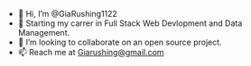 - 👋 Hi, I’m @GiaRushing1122
- 👀 Starting my carrer in Full Stack Web Devlopment and Data Management. 
- 💞️ I’m looking to collaborate on an open source project.
- 📫 Reach me at Giarushing@gmail.com

<!---
GiaRushing1122/GiaRushing1122 is a ✨ special ✨ repository because its `README.md` (this file) appears on your GitHub profile.
You can click the Preview link to take a look at your changes.
--->
